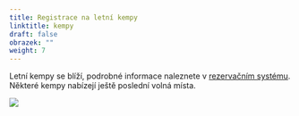 ```yaml
---
title: Registrace na letní kempy
linktitle: kempy
draft: false
obrazek: ""
weight: 7
---
```

Letní kempy se blíží, podrobné informace naleznete v [rezervačním systému](https://brezanek.webooker.eu/Courses?semesterID=10809). \
Některé kempy nabízejí ještě poslední volná místa.

![](/assets/media/letni_kempy_22-1-.jpg)